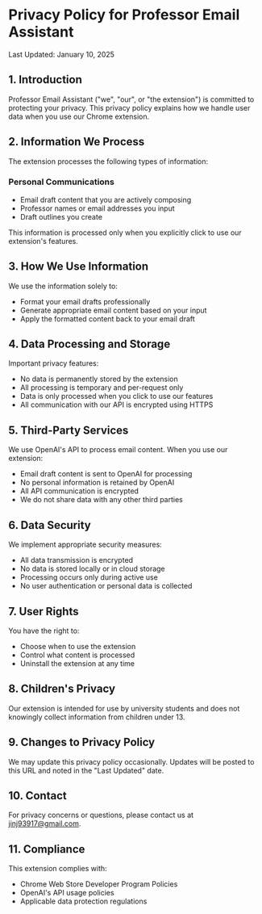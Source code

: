 # Privacy Policy for Professor Email Assistant

Last Updated: January 10, 2025

## 1. Introduction

Professor Email Assistant ("we", "our", or "the extension") is committed to protecting your privacy. This privacy policy explains how we handle user data when you use our Chrome extension.

## 2. Information We Process

The extension processes the following types of information:

### Personal Communications
- Email draft content that you are actively composing
- Professor names or email addresses you input
- Draft outlines you create

This information is processed only when you explicitly click to use our extension's features.

## 3. How We Use Information

We use the information solely to:
- Format your email drafts professionally
- Generate appropriate email content based on your input
- Apply the formatted content back to your email draft

## 4. Data Processing and Storage

Important privacy features:
- No data is permanently stored by the extension
- All processing is temporary and per-request only
- Data is only processed when you click to use our features
- All communication with our API is encrypted using HTTPS

## 5. Third-Party Services

We use OpenAI's API to process email content. When you use our extension:
- Email draft content is sent to OpenAI for processing
- No personal information is retained by OpenAI
- All API communication is encrypted
- We do not share data with any other third parties

## 6. Data Security

We implement appropriate security measures:
- All data transmission is encrypted
- No data is stored locally or in cloud storage
- Processing occurs only during active use
- No user authentication or personal data is collected

## 7. User Rights

You have the right to:
- Choose when to use the extension
- Control what content is processed
- Uninstall the extension at any time

## 8. Children's Privacy

Our extension is intended for use by university students and does not knowingly collect information from children under 13.

## 9. Changes to Privacy Policy

We may update this privacy policy occasionally. Updates will be posted to this URL and noted in the "Last Updated" date.

## 10. Contact

For privacy concerns or questions, please contact us at jinj93917@gmail.com.

## 11. Compliance

This extension complies with:
- Chrome Web Store Developer Program Policies
- OpenAI's API usage policies
- Applicable data protection regulations